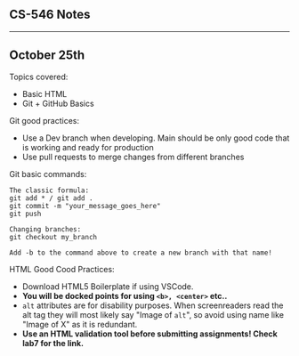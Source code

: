 ## **CS-546 Notes**
---

## **October 25th**

Topics covered:
- Basic HTML
- Git + GitHub Basics

Git good practices:
- Use a Dev branch when developing. Main should be only good code that is working and ready for production
- Use pull requests to merge changes from different branches


Git basic commands:
```
The classic formula:
git add * / git add .
git commit -m "your_message_goes_here"
git push

Changing branches:
git checkout my_branch

Add -b to the command above to create a new branch with that name!

```

HTML Good Cood Practices:
- Download HTML5 Boilerplate if using VSCode.
- **You will be docked points for using `<b>, <center>` etc..**
- `alt` attributes are for disability purposes. When screenreaders read the alt tag they will most likely say "Image of `alt`", so avoid using name like "Image of X" as it is redundant.
- **Use an HTML validation tool before submitting assignments! Check lab7 for the link.**

